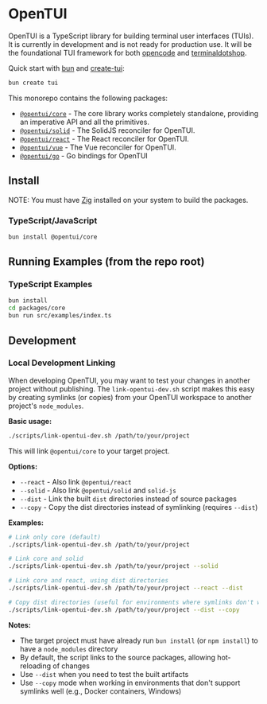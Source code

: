 # OpenTUI

OpenTUI is a TypeScript library for building terminal user interfaces (TUIs). It is currently in
development and is not ready for production use. It will be the foundational TUI framework for both
[opencode](https://opencode.ai) and [terminaldotshop](https://terminal.shop).

Quick start with [bun](https://bun.sh) and [create-tui](https://github.com/msmps/create-tui):

```bash
bun create tui
```

This monorepo contains the following packages:

- [`@opentui/core`](packages/core) - The core library works completely standalone, providing an imperative API and all the primitives.
- [`@opentui/solid`](packages/solid) - The SolidJS reconciler for OpenTUI.
- [`@opentui/react`](packages/react) - The React reconciler for OpenTUI.
- [`@opentui/vue`](packages/vue) - The Vue reconciler for OpenTUI.
- [`@opentui/go`](packages/go) - Go bindings for OpenTUI

## Install

NOTE: You must have [Zig](https://ziglang.org/learn/getting-started/) installed on your system to build the packages.

### TypeScript/JavaScript

```bash
bun install @opentui/core
```

## Running Examples (from the repo root)

### TypeScript Examples

```bash
bun install
cd packages/core
bun run src/examples/index.ts
```

## Development

### Local Development Linking

When developing OpenTUI, you may want to test your changes in another project without publishing. The `link-opentui-dev.sh` script makes this easy by creating symlinks (or copies) from your OpenTUI workspace to another project's `node_modules`.

**Basic usage:**

```bash
./scripts/link-opentui-dev.sh /path/to/your/project
```

This will link `@opentui/core` to your target project.

**Options:**

- `--react` - Also link `@opentui/react`
- `--solid` - Also link `@opentui/solid` and `solid-js`
- `--dist` - Link the built `dist` directories instead of source packages
- `--copy` - Copy the dist directories instead of symlinking (requires `--dist`)

**Examples:**

```bash
# Link only core (default)
./scripts/link-opentui-dev.sh /path/to/your/project

# Link core and solid
./scripts/link-opentui-dev.sh /path/to/your/project --solid

# Link core and react, using dist directories
./scripts/link-opentui-dev.sh /path/to/your/project --react --dist

# Copy dist directories (useful for environments where symlinks don't work)
./scripts/link-opentui-dev.sh /path/to/your/project --dist --copy
```

**Notes:**

- The target project must have already run `bun install` (or `npm install`) to have a `node_modules` directory
- By default, the script links to the source packages, allowing hot-reloading of changes
- Use `--dist` when you need to test the built artifacts
- Use `--copy` mode when working in environments that don't support symlinks well (e.g., Docker containers, Windows)
